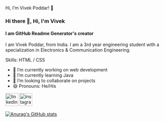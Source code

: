 Hi, I’m Vivek Poddar! 👋 

### Hi there 👋, Hi, I'm Vivek
#### I am GitHub Readme Generator's creator
I am Vivek Poddar, from India. I am a 3rd year engineering student with a specialization in Electronics & Communication Engineering.

Skills:  HTML / CSS

- 🔭 I’m currently working on web development 
- 🌱 I’m currently learning Java 
- 👯 I’m looking to collaborate on projects 
- 😄 Pronouns: He/His 


[<img src='https://cdn.jsdelivr.net/npm/simple-icons@3.0.1/icons/linkedin.svg' alt='linkedin' height='40'>](https://www.linkedin.com/in/10vivekpoddar/)  [<img src='https://cdn.jsdelivr.net/npm/simple-icons@3.0.1/icons/instagram.svg' alt='instagram' height='40'>](https://www.instagram.com/10_vivekpoddar//)  


[![Anurag's GitHub stats](https://github-readme-stats.vercel.app/api?username=10vivekpoddar)](https://github.com/anuraghazra/github-readme-stats)



<!---
10vivekpoddar/10vivekpoddar is a ✨ special ✨ repository because its `README.md` (this file) appears on your GitHub profile.
You can click the Preview link to take a look at your changes.
--->
